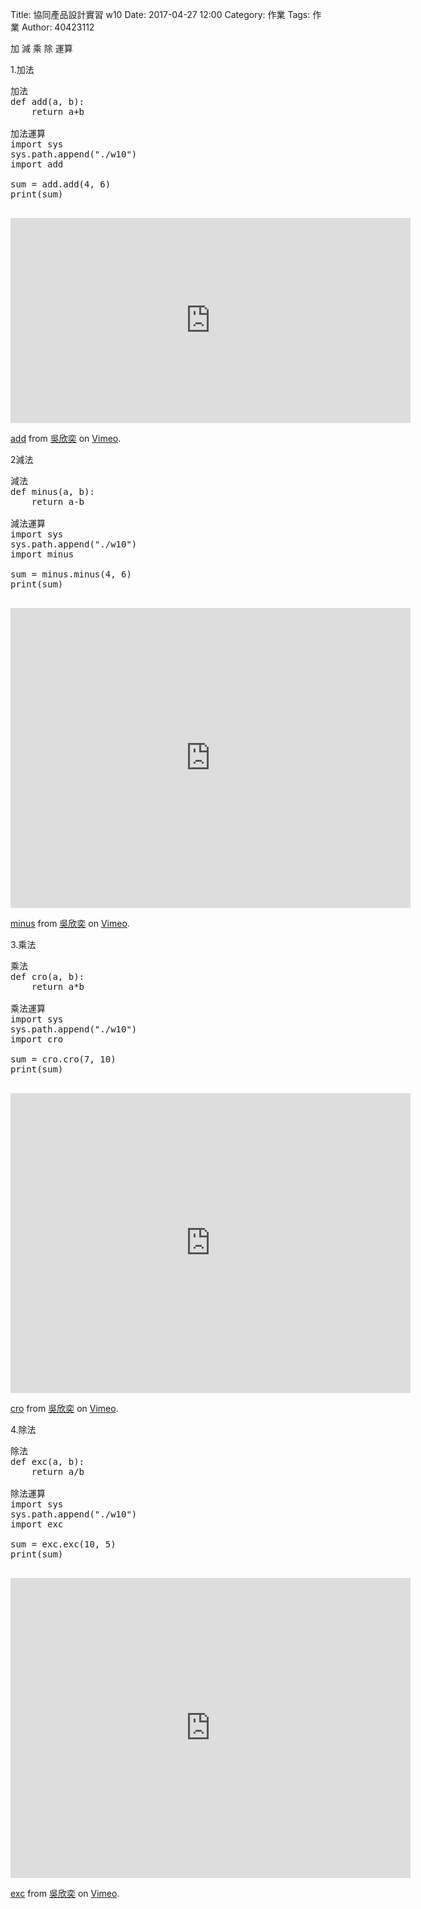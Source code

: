 Title: 協同產品設計實習 w10
Date: 2017-04-27 12:00
Category: 作業
Tags: 作業
Author: 40423112

加 減 乘 除 運算

<!-- PELICAN_END_SUMMARY -->

1.加法

<pre class="brush: python">
加法
def add(a, b):
    return a+b
 
加法運算  
import sys
sys.path.append("./w10")
import add

sum = add.add(4, 6)
print(sum)

</pre>

<iframe src="https://player.vimeo.com/video/214957102" width="640" height="328" frameborder="0" webkitallowfullscreen mozallowfullscreen allowfullscreen></iframe>
<p><a href="https://vimeo.com/214957102">add</a> from <a href="https://vimeo.com/user44207235">吳欣奕</a> on <a href="https://vimeo.com">Vimeo</a>.</p>

2減法 

<pre class="brush: python">
減法
def minus(a, b):
    return a-b
 
減法運算  
import sys
sys.path.append("./w10")
import minus

sum = minus.minus(4, 6)
print(sum)

</pre>

<iframe src="https://player.vimeo.com/video/214957402" width="640" height="480" frameborder="0" webkitallowfullscreen mozallowfullscreen allowfullscreen></iframe>
<p><a href="https://vimeo.com/214957402">minus</a> from <a href="https://vimeo.com/user44207235">吳欣奕</a> on <a href="https://vimeo.com">Vimeo</a>.</p>

3.乘法 

<pre class="brush: python">
乘法
def cro(a, b):
    return a*b
 
乘法運算  
import sys
sys.path.append("./w10")
import cro

sum = cro.cro(7, 10)
print(sum)

</pre>

<iframe src="https://player.vimeo.com/video/214957482" width="640" height="480" frameborder="0" webkitallowfullscreen mozallowfullscreen allowfullscreen></iframe>
<p><a href="https://vimeo.com/214957482">cro</a> from <a href="https://vimeo.com/user44207235">吳欣奕</a> on <a href="https://vimeo.com">Vimeo</a>.</p>

4.除法

<pre class="brush: python">
除法
def exc(a, b):
    return a/b
 
除法運算  
import sys
sys.path.append("./w10")
import exc 

sum = exc.exc(10, 5)
print(sum)

</pre>

<iframe src="https://player.vimeo.com/video/214957543" width="640" height="480" frameborder="0" webkitallowfullscreen mozallowfullscreen allowfullscreen></iframe>
<p><a href="https://vimeo.com/214957543">exc</a> from <a href="https://vimeo.com/user44207235">吳欣奕</a> on <a href="https://vimeo.com">Vimeo</a>.</p>